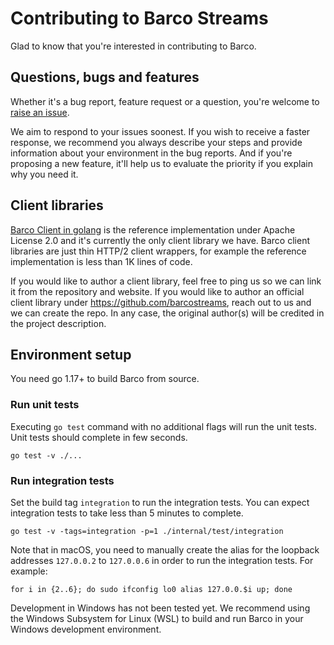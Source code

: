 # Contributing to Barco Streams

Glad to know that you're interested in contributing to Barco.

## Questions, bugs and features

Whether it's a bug report, feature request or a question, you're welcome to [raise an
issue](https://github.com/barcostreams/barco/issues).

We aim to respond to your issues soonest. If you wish to receive a faster response, we recommend you always describe
your steps and provide information about your environment in the bug reports. And if you're proposing a new feature,
it'll help us to evaluate the priority if you explain why you need it.

## Client libraries

[Barco Client in golang][go-client] is the reference implementation under Apache License 2.0 and it's currently the
only client library we have. Barco client libraries are just thin HTTP/2 client wrappers, for example the reference
implementation is less than 1K lines of code.

If you would like to author a client library, feel free to ping us so we can link it from the repository and website.
If you would like to author an official client library under https://github.com/barcostreams, reach out to us and we can
create the repo. In any case, the original author(s) will be credited in the project description.

## Environment setup

You need go 1.17+ to build Barco from source.

### Run unit tests

Executing `go test` command with no additional flags will run the unit tests. Unit tests should complete in few seconds.

```shell
go test -v ./...
```

### Run integration tests

Set the build tag `integration` to run the integration tests. You can expect integration tests to take less than 5
minutes to complete.

```shell
go test -v -tags=integration -p=1 ./internal/test/integration
```

Note that in macOS, you need to manually create the alias for the loopback addresses `127.0.0.2` to `127.0.0.6` in order
to run the integration tests. For example:

```shell
for i in {2..6}; do sudo ifconfig lo0 alias 127.0.0.$i up; done
```

Development in Windows has not been tested yet. We recommend using the Windows Subsystem for Linux (WSL) to build and
run Barco in your Windows development environment.

[go-client]: https://github.com/barcostreams/go-client
